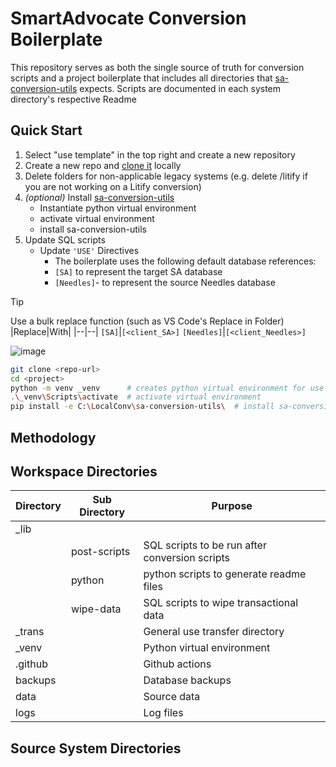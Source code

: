 ﻿# SmartAdvocate Conversion Boilerplate
This repository serves as both the single source of truth for conversion scripts and a project boilerplate that includes all directories that [sa-conversion-utils](https://github.com/dylangetssmart/sa-conversion-utils) expects.
Scripts are documented in each system directory's respective Readme

## Quick Start
1. Select "use template" in the top right and create a new repository
2. Create a new repo and [clone it](https://docs.github.com/en/repositories/creating-and-managing-repositories/cloning-a-repository) locally
2. Delete folders for non-applicable legacy systems (e.g. delete /litify if you are not working on a Litify conversion)
3. _(optional)_ Install [sa-conversion-utils](https://github.com/dylangetssmart/sa-conversion-utils)
    - Instantiate python virtual environment
    - activate virtual environment
    - install sa-conversion-utils
4. Update SQL scripts
    - Update `'USE'` Directives
      - The boilerplate uses the following default database references:
      - `[SA]` to represent the target SA database
      - `[Needles]`- to represent the source Needles database

> [!TIP]
> Use a bulk replace function (such as VS Code's Replace in Folder)
> |Replace|With|
> |--|--|
> `[SA]`|`[<client_SA>]`
> `[Needles]`|`[<client_Needles>]`
> 
> ![image](https://github.com/user-attachments/assets/3517e142-123d-431a-bf54-ef5d7c5b9fea)

```bash
git clone <repo-url>
cd <project>              
python -m venv _venv      # creates python virtual environment for use with sa-conversion-utils
.\_venv\Scripts\activate  # activate virtual environment
pip install -e C:\LocalConv\sa-conversion-utils\  # install sa-conversion-utils
```

## Methodology

## Workspace Directories
| Directory | Sub Directory | Purpose |
| -- | -- | -- |
_lib | |
||post-scripts|SQL scripts to be run after conversion scripts|
||python|python scripts to generate readme files|
||wipe-data|SQL scripts to wipe transactional data|
_trans | | General use transfer directory
_venv | | Python virtual environment
.github | | Github actions
backups | | Database backups
data | | Source data
logs | | Log files

## Source System Directories

